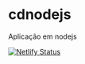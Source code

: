 # cdnodejs
Aplicação em nodejs

[![Netlify Status](https://api.netlify.com/api/v1/badges/725f7fde-f522-427e-8df3-08edc4bdba2d/deploy-status)](https://app.netlify.com/sites/whimsical-moxie-fa51d3/deploys)
